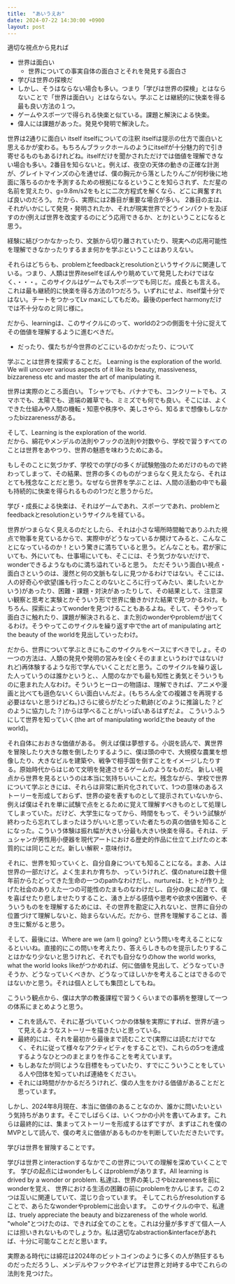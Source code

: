 ```yaml
---
title:  "あいうえお"
date: 2024-07-22 14:30:00 +0900
layout: post
---
```



適切な視点から見れば
- 世界は面白い
	- 世界についての事実自体の面白さとそれを発見する面白さ
- 学びは世界の探検だ
- しかし、そうはならない場合も多い。つまり「学びは世界の探検」とはならないことで「世界は面白い」とはならない。学ぶことは継続的に快楽を得る最も良い方法の１つ。
- ゲームやスポーツで得られる快楽と似ている。課題と解決による快楽。
- 偉人には課題があった。発見や発明で解決した。

世界は2通りに面白い itself itselfについての注釈
itselfは提示の仕方で面白いと思えるかが変わる。もちろんブラックホールのようにitselfが十分魅力的で引き寄せるものもあるけれどね。itselfだけを聞かされただけでは価値を理解できない場合も多い。2番目を知らないと。例えば、夜空の天体の動きの正確な計測が、グレイトマインズの心を通せば、僕の胸元から落としたりんごが何秒後に地面に落ちるのかを予測するための根拠になるということを知らされず、ただ星の名前を覚えたり、g=9.8m/s2をもとに二次方程式を解くなら、どこに興奮すれば良いのだろう。
だから、実際には2番目が重要な場合が多い。
2番目の主は、
それがいかにして発見・発明されたか、それが現実世界でどうインパクトを及ぼすのか(例えば世界を改変するのにどう応用できるか、とか)ということになると思う。

経験に結びつかなかったり、文脈から切り離されていたり、現実への応用可能性を理解できなかったりするまま何かを学ぶということはありえない。

それらはどちらも、problemとfeedbackとresolutionというサイクルに関連している。つまり、人類は世界iteselfをぼんやり眺めていて発見したわけではなく、・・・。このサイクルはゲームでもスポーツでも同じだ。成長とも言える。これは最も継続的に快楽を得る方法の1つだろう。いずれにせよ、itself葉十分ではない。チートをつかってLv maxにしてもだめ。最後のperfect harmonyだけでは不十分なのと同じ様に。

だから、learningは、このサイクルにのって、worldの2つの側面を十分に捉えてその価値を理解するように進むべきだ。


- だったり、僕たちが今世界のどこにいるのかだったり、について

学ぶことは世界を探索することだ。
Learning is the exploration of the world. 
We will uncover various aspects of it like its beauty, massiveness, bizzareness etc and master the art of manipulating it.

世界は実際のところ面白い。
Tシャツでも、バナナでも、コンクリートでも、スマホでも、太陽でも、道端の雑草でも、ミミズでも何でも良い。そこには、よくできた仕組みや人間の機転・知恵や秩序や、美しさやら、知るまで想像もしなかったbizzarenessがある。

そして、Learning is the exploration of the world.  
だから、綿花やメンデルの法則やフックの法則や対数やら、学校で習うすべてのことは世界をあやつり、世界の魅惑を味わうためにある。

もしそのことに気づかず、学校での学びの多くが試験勉強のためだけのもので終わってしまって、その結果、世界の多くのものがつまらなく見えたなら、それはとても残念なことだと思う。なぜなら世界を学ぶことは、人間の活動の中でも最も持続的に快楽を得られるものの1つだと思うからだ。

学び・成長による快楽は、それはゲームであれ、スポーツであれ、problemとfeedbackとresolutionというサイクルを経ている。

世界がつまらなく見えるのだとしたら、それは小さな場所時間軸でありふれた視点で物事を見ているからで、実際中がどうなっているか開けてみると、こんなことになっているのか！という驚きに満ちていると思う。どんなことも。君が家にいても、外にいても、仕事場にいても、そこには、そう気づかないだけで、wonderできるようなものに満ち溢れていると思う。
ただそういう面白い視点・面白さというのは、漫然と何の文脈もなしに見つかるわけではない。そこには、人の好奇心や欲望(誰も行ったことのないところに行ってみたい、楽したいとかいう)があったり、困難・課題・対決があったりして、その結果として、注意深い観察と思考と実験とかそういう形で世界に働きかけた結果で見つかるわけ。もちろん、探索によってwonderを見つけることもあるよね。そして、そうやって面白さに触れたり、課題が解決されると、また別のwonderやproblemが出てくるわけ。そうやってこのサイクルを繰り返す中でthe art of manipulating artとthe beauty of the worldを見出していったわけ。



だから、世界について学ぶときにもこのサイクルをベースにすべきでしょ。その一つの方法は、人類の発見や発明の営みを(全くそのままというわけではないけれど)再体験するような形で学んでいくことだと思う。このサイクルを繰り返した人っていうのは誰かというと、、人間のなかでも最も知性と勇気とそういうものに恵まれた人なわけ。そういうヒーローの物語は、理解できれば、アニメや漫画と比べても遜色ないくらい面白いんだよ。(もちろん全ての複雑さを再現する必要はないと思うけどね。)さらに彼らがたどった軌跡(どのように推論した？どのように協力した？)からは学べることがいっぱいあるはずだよ。
こういうふうにして世界を知っていく(the art of manipulating worldとthe beauty of the world)。

それ自体におおきな価値がある。
例えば僕は夢想する。小説を読んで、異世界を冒険したり大きな敵を倒したりするように、僕は頭の中で、大規模な農業を想像したり、大きなビルを建築や、戦争で相手国を倒すことをイメージしたりする。原始時代からはじめて文明を発達させるゲームのようなものだ。
新しい視点から世界を見るというのは本当に気持ちいいことだ。残念ながら、学校で世界について学ぶときには、それらは非常に断片化されていて、1つの意味のあるストーリーを形成しておらず、世界の姿を表すものとして提示されていないから、例えば僕はそれを単に試験で点をとるために覚えて理解すべきものとして処理してしまっていた。だけど、大学生になってから、時間をもって、そういう試験が終わったら忘れてしまったほうがいいと思っていた者たちの真の価値を知ることになった。こういう体験は振れ幅が大きい分最も大きい快楽を得る。それは、デュシャンが男性用小便器を現代アートにおける歴史的作品に仕立て上げたのと本質的には同じことだ。新しい解釈・意味付け。

それに、世界を知っていくと、自分自身についても知ることになる。まあ、人は世界の一部だけど。よく生まれか育ちか、っていうけれど、僕のnatureは数十億年前からたどってきた生命の一つのpathなわけだし、nurtureは、ヒトが作り上げた社会のありえた一つの可能性のたまものなわけだし、自分の身に起きて、僕を喜ばせたり悲しませたりすること、湧き上がる感情や思考や欲求や困難や、そういうものをを理解するためには、その世界を勘定に入れないと、世界に自分の位置づけて理解しないと、始まらないんだ。だから、世界を理解することは、善き生に繋がると思う。

そして、最後には、Where are we (am I) going? という問いを考えることになるといいね。直接的にこの問いを考えたり、答えらしきものを提示したりすることはかなり少ないと思うけれど、それでも自分なりのhow the world works, what the world looks likeがつかめれば、何に価値を見出して、どうなっていきそうか、どうなっていくべきか、どうなってほしいかを考えることはできるのではないかと思う。それは個人としても集団としてもね。


こういう観点から、僕は大学の教養課程で習うくらいまでの事柄を整理して一つの体系にまとめようと思う。
- これを読んで、それに基づいていくつかの体験を実際にすれば、世界が違って見えるようなストーリーを描きたいと思っている。
- 最終的には、それを最初から最後まで読むことで(実際には読むだけでなく、それに従って様々なアクティビティをすることで)、これらの5つを達成するようなひとつのまとまりを作ることを考えています。
- もしあなたが同じような目標をもっていたり、すでにこういうことをしている人や団体を知っていれば連絡をください。
- それには時間がかかるだろうけれど、僕の人生をかける価値があることだと思っています。

しかし、2024年8月現在、本当に価値のあることなのか、誰かに問いたいという気持ちがあります。そこでしばらくは、いくつかの小片を書いてみます。これらは最終的には、集まってストーリーを形成するはずですが、まずはこれを僕のMVPとして読んで、僕の考えに価値があるものかを判断していただきたいです。






学びは世界を冒険することです。

学びは世界とinteractionするなかでこの世界についての理解を深めていくことです。
学びの起点にはwonderもしくはproblemがあります。All learning is drived by a wonder or problem.
私達は、世界の美しさやbizzarenessを前にwonderを覚え、
世界における生活の困難の前にproblemをかんじます。この２つは互いに関連していて、混じり合っています。
そしてこれらがresolutionすることで、あらたなwonderやproblemに出会います。
このサイクルの中で、私達は、truely appreciate the beauty and bizzareness of the whole world. "whole"とつけたのは、できれば全てのことを。これは分量が多すぎて個人一人には担いきれないものでしょうか。私は適切なabstraction&interfaceがあれば、十分に可能なことだと思います。





実際ある時代には綿花は2024年のビットコインのように多くの人が熱狂するものだっただろうし、メンデルやフックやネイピアは世界と対峙する中でこれらの法則を見つけた。


